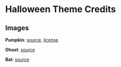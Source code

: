 # Halloween Theme Credits

## Images

**Pumpkin**: [source](https://www.iconfinder.com/icons/355964/angry_halloween_pumpkin_icon), [license](https://creativecommons.org/licenses/by/3.0/)

**Ghost**: [source](https://www.iconfinder.com/icons/1490187/ghost_halloween_icon)

**Bat**: [source](https://www.iconfinder.com/icons/1531972/bat_halloween_icon)
